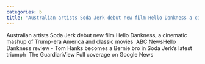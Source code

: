 ```yaml
---
categories: b
title: "Australian artists Soda Jerk debut new film Hello Dankness a cinematic mashup of Trumpera America and classic movies  ABC News"
---
```

Australian artists Soda Jerk debut new film Hello Dankness, a cinematic mashup of Trump-era America and classic movies&nbsp;&nbsp;ABC NewsHello Dankness review - Tom Hanks becomes a Bernie bro in Soda Jerk’s latest triumph&nbsp;&nbsp;The GuardianView Full coverage on Google News